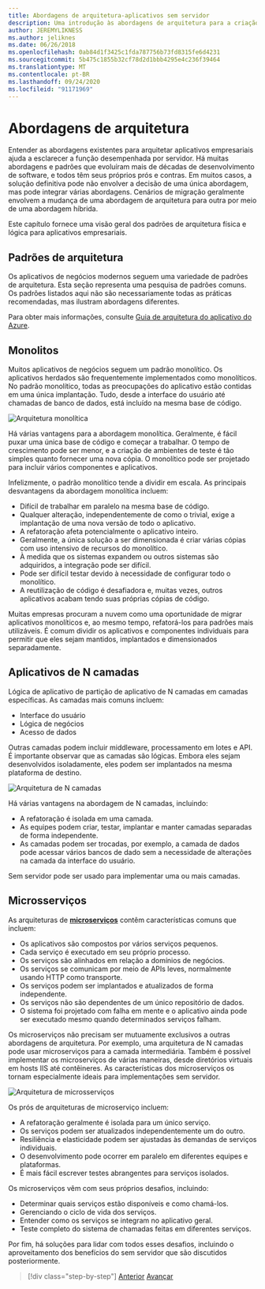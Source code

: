 ```yaml
---
title: Abordagens de arquitetura-aplicativos sem servidor
description: Uma introdução às abordagens de arquitetura para a criação de aplicativos empresariais baseados em nuvem, desde arquiteturas de N camadas até servidores.
author: JEREMYLIKNESS
ms.author: jeliknes
ms.date: 06/26/2018
ms.openlocfilehash: 0ab84d1f3425c1fda787756b73fd8315fe6d4231
ms.sourcegitcommit: 5b475c1855b32cf78d2d1bbb4295e4c236f39464
ms.translationtype: MT
ms.contentlocale: pt-BR
ms.lasthandoff: 09/24/2020
ms.locfileid: "91171969"
---
```

# <a name="architecture-approaches"></a>Abordagens de arquitetura

Entender as abordagens existentes para arquitetar aplicativos empresariais ajuda a esclarecer a função desempenhada por servidor. Há muitas abordagens e padrões que evoluíram mais de décadas de desenvolvimento de software, e todos têm seus próprios prós e contras. Em muitos casos, a solução definitiva pode não envolver a decisão de uma única abordagem, mas pode integrar várias abordagens. Cenários de migração geralmente envolvem a mudança de uma abordagem de arquitetura para outra por meio de uma abordagem híbrida.

Este capítulo fornece uma visão geral dos padrões de arquitetura física e lógica para aplicativos empresariais.

## <a name="architecture-patterns"></a>Padrões de arquitetura

Os aplicativos de negócios modernos seguem uma variedade de padrões de arquitetura. Esta seção representa uma pesquisa de padrões comuns. Os padrões listados aqui não são necessariamente todas as práticas recomendadas, mas ilustram abordagens diferentes.

Para obter mais informações, consulte [Guia de arquitetura do aplicativo do Azure](/azure/architecture/guide/).

## <a name="monoliths"></a>Monolitos

Muitos aplicativos de negócios seguem um padrão monolítico. Os aplicativos herdados são frequentemente implementados como monolíticos. No padrão monolítico, todas as preocupações do aplicativo estão contidas em uma única implantação. Tudo, desde a interface do usuário até chamadas de banco de dados, está incluído na mesma base de código.

![Arquitetura monolítica](./media/monolith-architecture.png)

Há várias vantagens para a abordagem monolítica. Geralmente, é fácil puxar uma única base de código e começar a trabalhar. O tempo de crescimento pode ser menor, e a criação de ambientes de teste é tão simples quanto fornecer uma nova cópia. O monolítico pode ser projetado para incluir vários componentes e aplicativos.

Infelizmente, o padrão monolítico tende a dividir em escala. As principais desvantagens da abordagem monolítica incluem:

- Difícil de trabalhar em paralelo na mesma base de código.
- Qualquer alteração, independentemente de como o trivial, exige a implantação de uma nova versão de todo o aplicativo.
- A refatoração afeta potencialmente o aplicativo inteiro.
- Geralmente, a única solução a ser dimensionada é criar várias cópias com uso intensivo de recursos do monolítico.
- À medida que os sistemas expandem ou outros sistemas são adquiridos, a integração pode ser difícil.
- Pode ser difícil testar devido à necessidade de configurar todo o monolítico.
- A reutilização de código é desafiadora e, muitas vezes, outros aplicativos acabam tendo suas próprias cópias de código.

Muitas empresas procuram a nuvem como uma oportunidade de migrar aplicativos monolíticos e, ao mesmo tempo, refatorá-los para padrões mais utilizáveis. É comum dividir os aplicativos e componentes individuais para permitir que eles sejam mantidos, implantados e dimensionados separadamente.

## <a name="n-layer-applications"></a>Aplicativos de N camadas

Lógica de aplicativo de partição de aplicativo de N camadas em camadas específicas. As camadas mais comuns incluem:

- Interface do usuário
- Lógica de negócios
- Acesso de dados

Outras camadas podem incluir middleware, processamento em lotes e API. É importante observar que as camadas são lógicas. Embora eles sejam desenvolvidos isoladamente, eles podem ser implantados na mesma plataforma de destino.

![Arquitetura de N camadas](./media/n-layer-architecture.png)

Há várias vantagens na abordagem de N camadas, incluindo:

- A refatoração é isolada em uma camada.
- As equipes podem criar, testar, implantar e manter camadas separadas de forma independente.
- As camadas podem ser trocadas, por exemplo, a camada de dados pode acessar vários bancos de dado sem a necessidade de alterações na camada da interface do usuário.

Sem servidor pode ser usado para implementar uma ou mais camadas.

## <a name="microservices"></a>Microsserviços

As arquiteturas de **[microserviços](/azure/architecture/guide/architecture-styles/microservices)** contêm características comuns que incluem:

- Os aplicativos são compostos por vários serviços pequenos.
- Cada serviço é executado em seu próprio processo.
- Os serviços são alinhados em relação a domínios de negócios.
- Os serviços se comunicam por meio de APIs leves, normalmente usando HTTP como transporte.
- Os serviços podem ser implantados e atualizados de forma independente.
- Os serviços não são dependentes de um único repositório de dados.
- O sistema foi projetado com falha em mente e o aplicativo ainda pode ser executado mesmo quando determinados serviços falham.

Os microserviços não precisam ser mutuamente exclusivos a outras abordagens de arquitetura. Por exemplo, uma arquitetura de N camadas pode usar microserviços para a camada intermediária. Também é possível implementar os microserviços de várias maneiras, desde diretórios virtuais em hosts IIS até contêineres. As características dos microserviços os tornam especialmente ideais para implementações sem servidor.

![Arquitetura de microsserviços](./media/microservices-architecture.png)

Os prós de arquiteturas de microserviço incluem:

- A refatoração geralmente é isolada para um único serviço.
- Os serviços podem ser atualizados independentemente um do outro.
- Resiliência e elasticidade podem ser ajustadas às demandas de serviços individuais.
- O desenvolvimento pode ocorrer em paralelo em diferentes equipes e plataformas.
- É mais fácil escrever testes abrangentes para serviços isolados.

Os microserviços vêm com seus próprios desafios, incluindo:

- Determinar quais serviços estão disponíveis e como chamá-los.
- Gerenciando o ciclo de vida dos serviços.
- Entender como os serviços se integram no aplicativo geral.
- Teste completo do sistema de chamadas feitas em diferentes serviços.

Por fim, há soluções para lidar com todos esses desafios, incluindo o aproveitamento dos benefícios do sem servidor que são discutidos posteriormente.

>[!div class="step-by-step"]
>[Anterior](index.md) 
> [Avançar](architecture-deployment-approaches.md)
